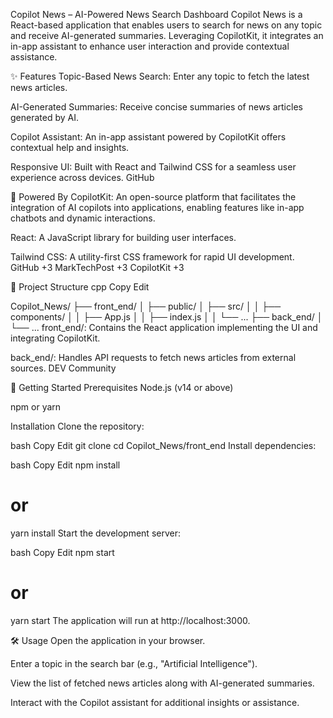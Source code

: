 Copilot News – AI-Powered News Search Dashboard
Copilot News is a React-based application that enables users to search for news on any topic and receive AI-generated summaries. Leveraging CopilotKit, it integrates an in-app assistant to enhance user interaction and provide contextual assistance.

✨ Features
Topic-Based News Search: Enter any topic to fetch the latest news articles.

AI-Generated Summaries: Receive concise summaries of news articles generated by AI.

Copilot Assistant: An in-app assistant powered by CopilotKit offers contextual help and insights.

Responsive UI: Built with React and Tailwind CSS for a seamless user experience across devices.
GitHub

🧠 Powered By
CopilotKit: An open-source platform that facilitates the integration of AI copilots into applications, enabling features like in-app chatbots and dynamic interactions.

React: A JavaScript library for building user interfaces.

Tailwind CSS: A utility-first CSS framework for rapid UI development.
GitHub
+3
MarkTechPost
+3
CopilotKit
+3

📁 Project Structure
cpp
Copy
Edit

Copilot_News/
├── front_end/
│   ├── public/
│   ├── src/
│   │   ├── components/
│   │   ├── App.js
│   │   ├── index.js
│   │   └── ...
├── back_end/
│   └── ...
front_end/: Contains the React application implementing the UI and integrating CopilotKit.

back_end/: Handles API requests to fetch news articles from external sources.
DEV Community

🚀 Getting Started
Prerequisites
Node.js (v14 or above)

npm or yarn

Installation
Clone the repository:

bash
Copy
Edit
git clone
cd Copilot_News/front_end
Install dependencies:

bash
Copy
Edit
npm install
# or
yarn install
Start the development server:

bash
Copy
Edit
npm start
# or
yarn start
The application will run at http://localhost:3000.

🛠 Usage
Open the application in your browser.

Enter a topic in the search bar (e.g., "Artificial Intelligence").

View the list of fetched news articles along with AI-generated summaries.

Interact with the Copilot assistant for additional insights or assistance.
